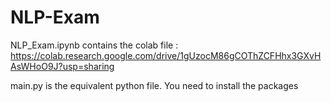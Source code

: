 # NLP-Exam
NLP_Exam.ipynb contains the colab file : https://colab.research.google.com/drive/1gUzocM86gCOThZCFHhx3GXvHAsWHoO9J?usp=sharing

main.py is the equivalent python file. 
You need to install the packages
